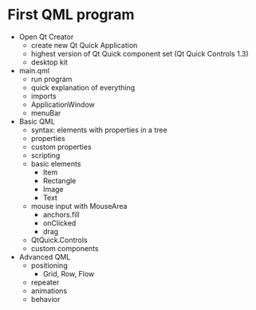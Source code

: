 # First QML program #

- Open Qt Creator
    - create new Qt Quick Application
    - highest version of Qt Quick component set (Qt Quick Controls 1.3)
    - desktop kit
- main.qml
    - run program
    - quick explanation of everything
    - imports
    - ApplicationWindow
    - menuBar
- Basic QML
    - syntax: elements with properties in a tree
    - properties
    - custom properties
    - scripting
    - basic elements
        - Item
        - Rectangle
        - Image
        - Text
    - mouse input with MouseArea
        - anchors.fill
        - onClicked
        - drag
    - QtQuick.Controls
    - custom components
- Advanced QML
    - positioning
        - Grid, Row, Flow
    - repeater
    - animations
    - behavior
